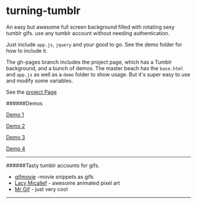 turning-tumblr
==============

An easy but awesome full screen background filled with rotating sexy tumblr gifs. use any tumblr account without needing authentication.

Just include `app.js`, `jquery` and your good to go. See the demo folder for how to include it.

The gh-pages branch includes the project page, which has a Tumblr background, and a bunch of demos. 
The master beach has the `base.html` and `app.js` as well as a `demo` folder to show usage. But it's super easy to use and modify some variables. 

See the [project Page](http://roachhd.github.io/turning-tumblr)

######Demos

[Demo 1](https://roachhd.github.io/turning-tumblr/demo/demo1.html)

[Demo 2](http://roachhd.github.io/turning-tumblr/demo/demo2.html)

[Demo 3](http://roachhd.github.io/turning-tumblr/demo/demo3.html)

[Demo 4](http://roachhd.github.io/turning-tumblr/demo/demo4.html)




---


######Tasty tumblr accounts for gifs.

- [gifmovie](http://gifmovie.tumblr.com/) -movie snippets as gifs
- [Lacy Micallef](http://laceymicallef.com/) - awesome animated pixel art
- [Mr Gif](http://mr-gif.com/) - just very cool


---

